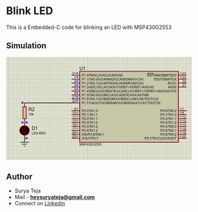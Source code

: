 # Blink LED

This is a Embedded-C code for blinking an LED with MSP430G2553

## Simulation

![](https://github.com/TheSuryaTeja/MSP430/blob/master/blink_led/proteus.gif?raw=true)


## Author
* Surya Teja 
* Mail - **heysuryateja@gmail.com**
* Connect on [Linkedin](https://www.linkedin.com/in/suryateja2000/)
